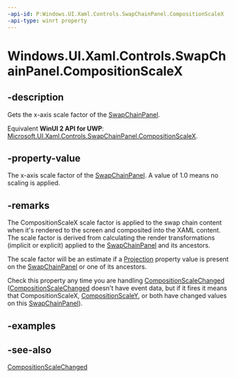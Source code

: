 ```yaml
---
-api-id: P:Windows.UI.Xaml.Controls.SwapChainPanel.CompositionScaleX
-api-type: winrt property
---
```


<!-- Property syntax
public float CompositionScaleX { get; }
-->

# Windows.UI.Xaml.Controls.SwapChainPanel.CompositionScaleX

## -description
Gets the x-axis scale factor of the [SwapChainPanel](swapchainpanel.md).

Equivalent **WinUI 2 API for UWP**: [Microsoft.UI.Xaml.Controls.SwapChainPanel.CompositionScaleX](/windows/winui/api/microsoft.ui.xaml.controls.swapchainpanel.compositionscalex).

## -property-value
The x-axis scale factor of the [SwapChainPanel](swapchainpanel.md). A value of 1.0 means no scaling is applied.

## -remarks
The CompositionScaleX scale factor is applied to the swap chain content when it's rendered to the screen and composited into the XAML content. The scale factor is derived from calculating the render transformations (implicit or explicit) applied to the [SwapChainPanel](swapchainpanel.md) and its ancestors.

The scale factor will be an estimate if a [Projection](../windows.ui.xaml/uielement_projection.md) property value is present on the [SwapChainPanel](swapchainpanel.md) or one of its ancestors.

Check this property any time you are handling [CompositionScaleChanged](swapchainpanel_compositionscalechanged.md) ([CompositionScaleChanged](swapchainpanel_compositionscalechanged.md) doesn't have event data, but if it fires it means that CompositionScaleX, [CompositionScaleY](swapchainpanel_compositionscaley.md), or both have changed values on this [SwapChainPanel](swapchainpanel.md)).

## -examples

## -see-also
[CompositionScaleChanged](swapchainpanel_compositionscalechanged.md)
